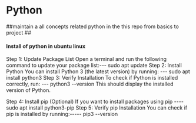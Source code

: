 # Python
##maintain a all concepts related python in the this repo from basics to project ##
####  Install of python in ubuntu linux
Step 1: Update Package List
Open a terminal and run the following command to update your package list:--- sudo apt update
Step 2: Install Python
You can install Python 3 (the latest version) by running: --- sudo apt install python3
Step 3: Verify Installation
To check if Python is installed correctly, run: --- python3 --version
This should display the installed version of Python.

Step 4: Install pip (Optional)
If you want to install packages using pip ---- sudo apt install python3-pip
Step 5: Verify pip Installation
You can check if pip is installed by running:----- pip3 --version

